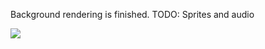 Background rendering is finished.
TODO: Sprites and audio

<img src="https://github.com/aidanroley/NES-Emulator/blob/main/src/Screenshot%202024-06-07%20185145.png?raw=true">
